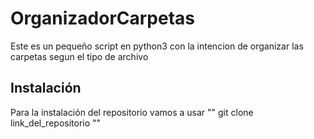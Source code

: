 # OrganizadorCarpetas
Este es un pequeño script en python3 con la intencion de organizar las carpetas segun el tipo de archivo

## Instalación
Para la instalación del repositorio vamos a usar 
""
git clone link_del_repositorio
""
